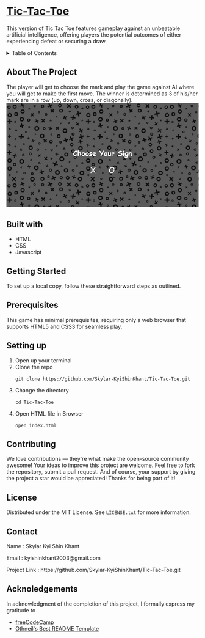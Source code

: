 # [Tic-Tac-Toe](https://skylar-kyishinkhant.github.io/Tic-Tac-Toe/)
This version of Tic Tac Toe features gameplay against an unbeatable artificial intelligence, offering players the potential outcomes of either experiencing defeat or securing a draw.

<details> 
<summary>Table of Contents</summary>
  
- [About The Project](https://github.com/Skylar-KyiShinKhant/Tic-Tac-Toe/blob/Skylar-KyiShinKhant-patch-1/README.md#about-the-project)
- [Built with](https://github.com/Skylar-KyiShinKhant/Tic-Tac-Toe/blob/Skylar-KyiShinKhant-patch-1/README.md#built-with)
- [Getting Started](https://github.com/Skylar-KyiShinKhant/Tic-Tac-Toe/blob/Skylar-KyiShinKhant-patch-1/README.md#getting-started)
- [Prerequisites](https://github.com/Skylar-KyiShinKhant/Tic-Tac-Toe/blob/Skylar-KyiShinKhant-patch-1/README.md#prerequisites)
- [Setting up](https://github.com/Skylar-KyiShinKhant/Tic-Tac-Toe/blob/Skylar-KyiShinKhant-patch-1/README.md#setting-up)
- [Contributing](https://github.com/Skylar-KyiShinKhant/Tic-Tac-Toe/blob/Skylar-KyiShinKhant-patch-1/README.md#contributing)
- [License](https://github.com/Skylar-KyiShinKhant/Tic-Tac-Toe/blob/Skylar-KyiShinKhant-patch-1/README.md#license)
- [Contact](https://github.com/Skylar-KyiShinKhant/Tic-Tac-Toe/blob/Skylar-KyiShinKhant-patch-1/README.md#contact)
- [Acknoledgements](https://github.com/Skylar-KyiShinKhant/Tic-Tac-Toe/blob/Skylar-KyiShinKhant-patch-1/README.md#acknoledgements)

</details>

## About The Project
The player will get to choose the mark and play the game against AI where you will get to make the first move. The winner is determined as 3 of his/her mark are in a row (up, down, cross, or diagonally).
![](https://github.com/Skylar-KyiShinKhant/Tic-Tac-Toe/blob/main/TicTacToe.gif)

## Built with
- HTML
- CSS
- Javascript

## Getting Started
To set up a local copy, follow these straightforward steps as outlined.

## Prerequisites
This game has minimal prerequisites, requiring only a web browser that supports HTML5 and CSS3 for seamless play.

## Setting up
1. Open up your terminal
2. Clone the repo 
   ```
   git clone https://github.com/Skylar-KyiShinKhant/Tic-Tac-Toe.git
   ```
3. Change the directory
   ```
   cd Tic-Tac-Toe
   ```
4. Open HTML file in Browser
   ```
   open index.html
   ```

## Contributing
We love contributions — they're what make the open-source community awesome! Your ideas to improve this project are welcome. Feel free to fork the repository, submit a pull request. And of course, your support by giving the project a star would be appreciated! Thanks for being part of it!

## License
Distributed under the MIT License. See ```LICENSE.txt``` for more information.

## Contact
<p>Name : Skylar Kyi Shin Khant</p>
<p>Email : kyishinkhant2003@gmail.com</p>
<p>Project Link : https://github.com/Skylar-KyiShinKhant/Tic-Tac-Toe.git</p>

## Acknoledgements
In acknowledgment of the completion of this project, I formally express my gratitude to 
- [freeCodeCamp](https://www.freecodecamp.org/)
- [Othneil's Best README Template](https://github.com/othneildrew/Best-README-Template)
